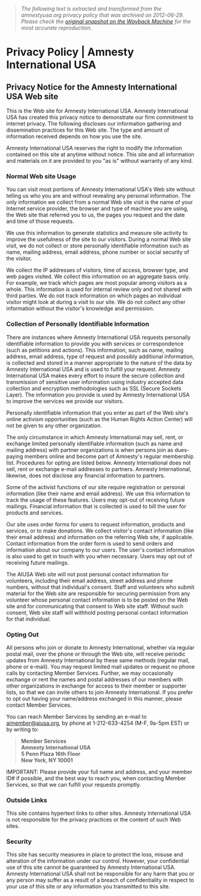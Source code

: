 > *The following text is extracted and transformed from the amnestyusa.org privacy policy that was archived on 2012-06-29. Please check the [original snapshot on the Wayback Machine](https://web.archive.org/web/20120629072311id_/http%3A//www.amnestyusa.org/about-us/privacy-policy) for the most accurate reproduction.*

# Privacy Policy | Amnesty International USA

##  Privacy Notice for the Amnesty International USA Web site

This is the Web site for Amnesty International USA. Amnesty International USA has created this privacy notice to demonstrate our firm commitment to internet privacy. The following discloses our information gathering and dissemination practices for this Web site. The type and amount of information received depends on how you use the site.

Amnesty International USA reserves the right to modify the information contained on this site at anytime without notice. This site and all information and materials on it are provided to you "as is" without warranty of any kind.

###  Normal Web site Usage

You can visit most portions of Amnesty International USA's Web site without telling us who you are and without revealing any personal information. The only information we collect from a normal Web site visit is the name of your Internet service provider, the browser and type of machine you are using, the Web site that referred you to us, the pages you request and the date and time of those requests.

We use this information to generate statistics and measure site activity to improve the usefulness of the site to our visitors. During a normal Web site visit, we do not collect or store personally identifiable information such as name, mailing address, email address, phone number or social security of the visitor.

We collect the IP addresses of visitors, time of access, browser type, and web pages visited. We collect this information on an aggregate basis only. For example, we track which pages are most popular among visitors as a whole. This information is used for internal review only and not shared with third parties. We do not track information on which pages an individual visitor might look at during a visit to our site. We do not collect any other information without the visitor's knowledge and permission.

###  Collection of Personally Identifiable Information

There are instances where Amnesty International USA requests personally identifiable information to provide you with services or correspondence (such as petitions and actions). This information, such as name, mailing address, email address, type of request and possibly additional information, is collected and stored in a manner appropriate to the nature of the data by Amnesty International USA and is used to fulfill your request. Amnesty International USA makes every effort to insure the secure collection and transmission of sensitive user information using industry accepted data collection and encryption methodologies such as SSL (Secure Sockets Layer). The information you provide is used by Amnesty International USA to improve the services we provide our visitors.

Personally identifiable information that you enter as part of the Web site's online activism opportunities (such as the Human Rights Action Center) will not be given to any other organization.

The only circumstance in which Amnesty International may sell, rent, or exchange limited personally identifiable information (such as name and mailing address) with partner organizations is when persons join as dues-paying members online and become part of Amnesty's regular membership list. Procedures for opting are listed below. Amnesty International does not sell, rent or exchange e-mail addresses to partners. Amnesty International, likewise, does not disclose any financial information to partners.

Some of the activist functions of our site require registration or personal information (like their name and email address). We use this information to track the usage of these features. Users may opt-out of receiving future mailings. Financial information that is collected is used to bill the user for products and services.

Our site uses order forms for users to request information, products and services, or to make donations. We collect visitor's contact information (like their email address) and information on the referring Web site, if applicable. Contact information from the order form is used to send orders and information about our company to our users. The user's contact information is also used to get in touch with you when necessary. Users may opt out of receiving future mailings.

The AIUSA Web site will not post personal contact information for volunteers, including their email address, street address and phone numbers, without that individual's consent. Staff and volunteers who submit material for the Web site are responsible for securing permission from any volunteer whose personal contact information is to be posted on the Web site and for communicating that consent to Web site staff. Without such consent, Web site staff will withhold posting personal contact information for that individual.

###  Opting Out

All persons who join or donate to Amnesty International, whether via regular postal mail, over the phone or through the Web site, will receive periodic updates from Amnesty International by these same methods (regular mail, phone or e-mail). You may request limited mail updates or request no phone calls by contacting Member Services. Further, we may occasionally exchange or rent the names and postal addresses of our members with other organizations in exchange for access to their member or supporter lists, so that we can invite others to join Amnesty International. If you prefer to opt out having your name/address exchanged in this manner, please contact Member Services.

You can reach Member Services by sending an e-mail to [aimember@aiusa.org](mailto:aimember@aiusa.org), by phone at 1-212-633-4254 (M-F, 9a-5pm EST) or by writing to:

> **Member Services  
>  Amnesty International USA  
>  5 Penn Plaza 16th Floor  
>  New York, NY 10001**

IMPORTANT: Please provide your full name and address, and your member ID# if possible, and the best way to reach you, when contacting Member Services, so that we can fulfill your requests promptly.

###  Outside Links

This site contains hypertext links to other sites. Amnesty International USA is not responsible for the privacy practices or the content of such Web sites.

###  Security

This site has security measures in place to protect the loss, misuse and alteration of the information under our control. However, your confidential use of this site cannot be guaranteed by Amnesty International USA. Amnesty International USA shall not be responsible for any harm that you or any person may suffer as a result of a breach of confidentiality in respect to your use of this site or any information you transmitted to this site.

